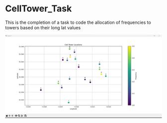 # CellTower_Task
This is the completion of a task to code the allocation of frequencies to towers based on their long lat values

![alt text](Graph.png)
